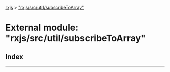 [rxjs](../README.md) > ["rxjs/src/util/subscribeToArray"](../modules/_rxjs_src_util_subscribetoarray_.md)

# External module: "rxjs/src/util/subscribeToArray"

## Index

---

